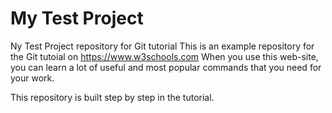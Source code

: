 # My Test Project
Ny Test Project repository for Git tutorial
This is an example repository for the Git tutoial on https://www.w3schools.com
When you use this web-site, you can learn a lot of useful and most popular commands that you need for your work.

This repository is built step by step in the tutorial.

